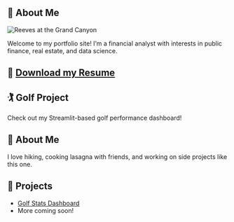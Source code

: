 ## 📸 About Me


![Reeves at the Grand Canyon](assets/images/gc_25_tuckup_stem.png)

Welcome to my portfolio site! I’m a financial analyst with interests in public finance, real estate, and data science.

## 📄 [Download my Resume](assets/resume_5_26_23.pdf)

## 🏌️ Golf Project
Check out my Streamlit-based golf performance dashboard!

## 📸 About Me
I love hiking, cooking lasagna with friends, and working on side projects like this one.

## 💼 Projects
- [Golf Stats Dashboard]([https://github.com/reevescoursey/golf-dashboard](https://github.com/reevescoursey/golf-stats-app))
- More coming soon!
